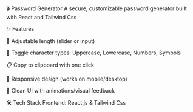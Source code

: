 🔒 Password Generator
A secure, customizable password generator built with React and Tailwind Css 

✨ Features

📏 Adjustable length (slider or input)

🔘 Toggle character types: Uppercase, Lowercase, Numbers, Symbols

📋 Copy to clipboard with one click

📱 Responsive design (works on mobile/desktop)

🎨 Clean UI with animations/visual feedback

🛠 Tech Stack
Frontend: React.js & Tailwind Css
